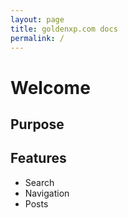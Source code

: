 ```yaml
---
layout: page
title: goldenxp.com docs
permalink: /
---
```


# Welcome 



## Purpose



## Features

- Search
- Navigation
- Posts